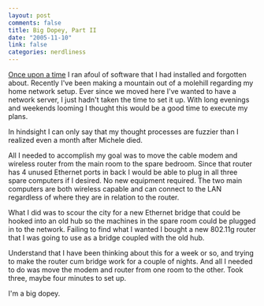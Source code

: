 ```yaml
--- 
layout: post
comments: false
title: Big Dopey, Part II
date: "2005-11-10"
link: false
categories: nerdliness
---
```

<a href="http://www.zanshin.net/blogs/000111.html" title="I am a Big Dopey">Once upon a time</a> I ran afoul of software that I had installed and forgotten about. Recently I've been making a mountain out of a molehill regarding my home network setup. Ever since we moved here I've wanted to have a network server, I just hadn't taken the time to set it up. With long evenings and weekends looming I thought this would be a good time to execute my plans.

In hindsight I can only say that my thought processes are fuzzier than I realized even a month after Michele died.

All I needed to accomplish my goal was to move the cable modem and wireless router from the main room to the spare bedroom. Since that router has 4 unused Ethernet ports in back I would be able to plug in all three spare computers if I desired. No new equipment required. The two main computers are both wireless capable and can connect to the LAN regardless of where they are in relation to the router.

What I did was to scour the city for a new Ethernet bridge that could be hooked into an old hub so the machines in the spare room could be plugged in to the network. Failing to find what I wanted I bought a new 802.11g router that I was going to use as a bridge coupled with the old hub.

Understand that I have been thinking about this for a week or so, and trying to make the router cum bridge work for a couple of nights. And all I needed to do was move the modem and router from one room to the other. Took three, maybe four minutes to set up.

I'm a big dopey.
